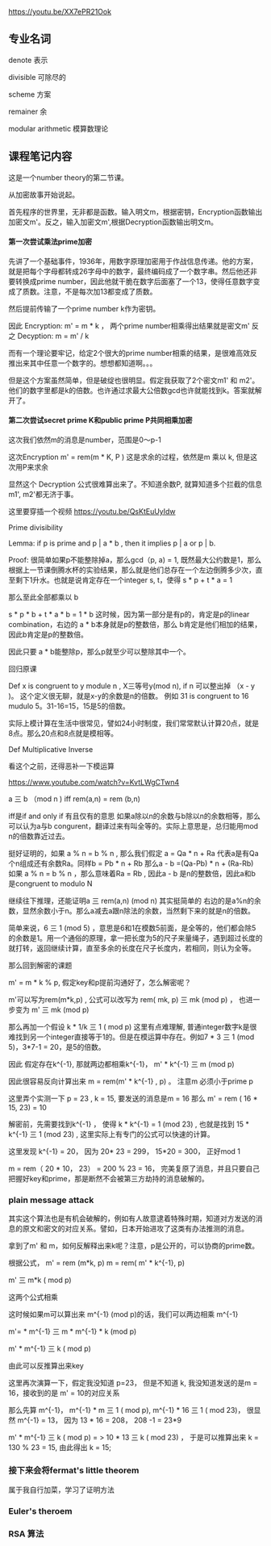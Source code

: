 https://youtu.be/XX7ePR21Ook

## 专业名词

denote 表示

divisible 可除尽的

scheme 方案

remainer 余

modular arithmetic 模算数理论

## 课程笔记内容


这是一个number theory的第二节课。

从加密故事开始说起。

首先程序的世界里，无非都是函数。输入明文m，根据密钥，Encryption函数输出加密文m'。反之，输入加密文m',根据Decryption函数输出明文m。


#### 第一次尝试乘法prime加密

先讲了一个基础事件，1936年，用数字原理加密用于作战信息传递。他的方案，就是把每个字母都转成26字母中的数字，最终编码成了一个数字串。然后他还非要转换成prime number，因此他就干脆在数字后面塞了一个13，使得任意数字变成了质数。注意，不是每次加13都变成了质数。

然后提前传输了一个prime number k作为密钥。

因此 Encryption: m' = m * k ， 两个prime number相乘得出结果就是密文m'
反之 Decyption:  m = m' / k

而有一个理论要牢记，给定2个很大的prime number相乘的结果，是很难高效反推出来其中任意一个数字的。想想都知道啊。。。

但是这个方案虽然简单，但是破绽也很明显。假定我获取了2个密文m1' 和 m2'。他们的数字里都是k的倍数。也许通过求最大公倍数gcd也许就能找到k。答案就解开了。

#### 第二次尝试secret prime K和public prime P共同相乘加密

这次我们依然m的消息是number，范围是0～p-1

这次Encryption m' = rem(m * K, P )  这是求余的过程，依然是m 乘以 k, 但是这次用P来求余

显然这个 Decryption 公式很难算出来了。不知道余数P, 就算知道多个拦截的信息m1', m2'都无济于事。


这里要穿插一个视频 
https://youtu.be/QsKtEuUyIdw

Prime divisibility 

Lemma:  if p is prime and p | a * b , then it implies p | a or p | b.

Proof: 
很简单如果p不能整除掉a，那么gcd（p, a) = 1, 既然最大公约数是1，那么根据上一节课倒腾水杯的实验结果，那么就是他们总存在一个左边倒腾多少次，直至剩下1升水。也就是说肯定存在一个integer s, t，使得 s * p + t * a = 1

那么至此全部都乘以 b

s * p * b + t * a * b = 1 * b
这时候，因为第一部分是有p的，肯定是p的linear combination，右边的 a * b本身就是p的整数倍，那么 b肯定是他们相加的结果，因此b肯定是p的整数倍。

因此只要 a * b能整除p，那么p就至少可以整除其中一个。


回归原课

Def x is congruent to y module n , X三等号y(mod n), if n 可以整出掉 （x - y )。
这个定义很无聊，就是x-y的余数是n的倍数。
例如 31 is congruent to 16 mudulo 5。31-16=15，15是5的倍数。

实际上模计算在生活中很常见，譬如24小时制度，我们常常默认计算20点，就是8点。那么20点和8点就是模相等。

Def Multiplicative Inverse

看这个之前，还得恶补一下模运算

https://www.youtube.com/watch?v=KvtLWgCTwn4

a 三 b  （mod n ) iff rem(a,n) = rem (b,n)

iff是if and only if 有且仅有的意思
如果a除以n的余数与b除以n的余数相等，那么可以认为a与b congurent，翻译过来有叫全等的。实际上意思是，总归能用mod n的倍数靠近过去。

挺好证明的，如果 a % n = b % n ,  那么我们假定 a = Qa * n + Ra  代表a是有Qa个n组成还有余数Ra。同样b = Pb * n + Rb
那么a - b =(Qa-Pb) * n + (Ra-Rb)
如果 a % n = b % n  ，那么意味着Ra = Rb , 因此a - b 是n的整数倍，因此a和b是congruent to modulo N

继续往下推理，还能证明a 三 rem(a,n) (mod n) 其实挺简单的 右边的是a%n的余数，显然余数小于n。那么a减去a跟n除法的余数，当然剩下来的就是n的倍数。

简单来说，6 三 1 (mod 5) ，意思是6和1在模数5前面，是全等的，他们都会除5的余数是1。用一个通俗的原理，拿一把长度为5的尺子来量绳子，遇到超过长度的就打转，返回继续计算，直至多余的长度在尺子长度内，若相同，则认为全等。

那么回到解密的课题

m' = m * k % p, 假定key和p提前沟通好了，怎么解密呢？

m'可以写为rem(m*k,p) , 公式可以改写为 rem( mk, p) 三 mk (mod p) ， 也进一步变为 m' 三 mk (mod p)

那么再加一个假设 k * 1/k 三 1 ( mod p) 这里有点难理解, 普通integer数字k是很难找到另一个integer直接等于1的。但是在模运算中存在。例如7 * 3 三 1 (mod 5)，3*7-1 = 20，是5的倍数。

因此 假定存在k^{-1}, 那就两边都相乘k^{-1}， m' * k^{-1} 三 m  (mod p)

因此很容易反向计算出来 m = rem(m' * k^{-1} , p) 。 注意m 必须小于prime p

这里弄个实测一下 p = 23 , k = 15, 要发送的消息是m = 16 
那么 m' = rem ( 16 * 15, 23) = 10

解密前，先需要找到k^{-1} ， 使得 k * k^{-1} = 1 (mod 23) , 也就是找到  15 * k^{-1} 三 1 (mod 23) , 这里实际上有专门的公式可以快速的计算。

这里发现 k^{-1} = 20， 因为 20* 23 = 299， 15*20 = 300， 正好mod 1

m = rem（ 20 * 10， 23） = 200 % 23 = 16， 完美复原了消息，并且只要自己把握好key和prime，那是断然不会被第三方劫持的消息破解的。

### plain message attack

其实这个算法也是有机会破解的，例如有人故意逮着特殊时期，知道对方发送的消息的原文和密文的对应关系。譬如，日本开始进攻了这类有办法推测的消息。

拿到了m' 和 m，如何反解释出来k呢？注意，p是公开的，可以协商的prime数。

根据公式，  m' = rem (m*k, p)   m = rem( m' * k^{-1}, p)

m' 三 m*k ( mod p)


这两个公式相乘 

这时候如果m可以算出来 m^{-1} (mod p)的话，我们可以两边相乘 m^{-1}

m'= * m^{-1} 三 m *  m^{-1} * k (mod p)

m' * m^{-1} 三 k ( mod p)

由此可以反推算出来key

这里再次演算一下，假定我没知道 p=23， 但是不知道 k, 我没知道发送的是m = 16，接收到的是 m' = 10的对应关系

那么先算 m^{-1}，  m^{-1} * m 三 1 ( mod p), m^{-1} * 16 三 1 ( mod 23)， 很显然 m^{-1} = 13， 因为 13 * 16 = 208，  208 -1 = 23*9

m' * m^{-1} 三 k ( mod p)  = >  10 * 13 三 k ( mod 23) ， 于是可以推算出来 k = 130 % 23 = 15, 由此得出 k = 15;

### 接下来会将fermat's little theorem 

属于我自行加菜，学习了证明方法

### Euler's theroem


### RSA 算法 

